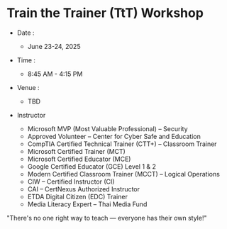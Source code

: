 # Train the Trainer (TtT) Workshop

+ Date : 
	+ June 23-24, 2025
	
+ Time :
	+ 8:45 AM - 4:15 PM
	
+ Venue :
	+ TBD

+ Instructor
	+ Microsoft MVP (Most Valuable Professional) – Security
	+ Approved Volunteer – Center for Cyber Safe and Education
	+ CompTIA Certified Technical Trainer (CTT+) – Classroom Trainer
	+ Microsoft Certified Trainer (MCT)
	+ Microsoft Certified Educator (MCE)
	+ Google Certified Educator (GCE) Level 1 & 2
	+ Modern Certified Classroom Trainer (MCCT) – Logical Operations
	+ CIW – Certified Instructor (CI)
	+ CAI – CertNexus Authorized Instructor
	+ ETDA Digital Citizen (EDC) Trainer
	+ Media Literacy Expert – Thai Media Fund
	
"There's no one right way to teach — everyone has their own style!"